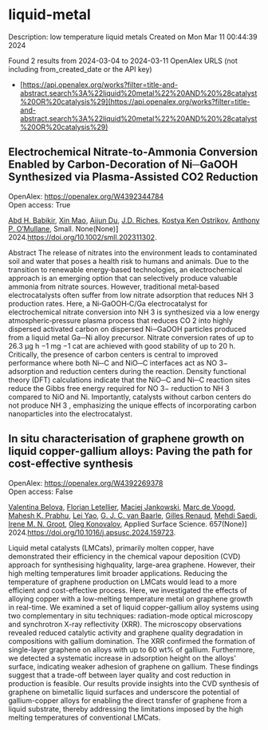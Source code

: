 # liquid-metal
Description: low temperature liquid metals
Created on Mon Mar 11 00:44:39 2024

Found 2 results from 2024-03-04 to 2024-03-11
OpenAlex URLS (not including from_created_date or the API key)
- [https://api.openalex.org/works?filter=title-and-abstract.search%3A%22liquid%20metal%22%20AND%20%28catalyst%20OR%20catalysis%29](https://api.openalex.org/works?filter=title-and-abstract.search%3A%22liquid%20metal%22%20AND%20%28catalyst%20OR%20catalysis%29)

## Electrochemical Nitrate‐to‐Ammonia Conversion Enabled by Carbon‐Decoration of Ni─GaOOH Synthesized via Plasma‐Assisted CO2 Reduction   

OpenAlex: https://openalex.org/W4392344784    
Open access: True
    
[Abd H. Babikir](https://openalex.org/A5093015657), [Xin Mao](https://openalex.org/A5047854433), [Aijun Du](https://openalex.org/A5082839443), [J.D. Riches](https://openalex.org/A5017219917), [Kostya Ken Ostrikov](https://openalex.org/A5013359536), [Anthony P. O’Mullane](https://openalex.org/A5050672687), Small. None(None)] 2024.https://doi.org/10.1002/smll.202311302.
    
Abstract The release of nitrates into the environment leads to contaminated soil and water that poses a health risk to humans and animals. Due to the transition to renewable energy‐based technologies, an electrochemical approach is an emerging option that can selectively produce valuable ammonia from nitrate sources. However, traditional metal‐based electrocatalysts often suffer from low nitrate adsorption that reduces NH 3 production rates. Here, a Ni‐GaOOH‐C/Ga electrocatalyst for electrochemical nitrate conversion into NH 3 is synthesized via a low energy atmospheric‐pressure plasma process that reduces CO 2 into highly dispersed activated carbon on dispersed Ni─GaOOH particles produced from a liquid metal Ga─Ni alloy precursor. Nitrate conversion rates of up to 26.3 µg h −1 mg −1 cat are achieved with good stability of up to 20 h. Critically, the presence of carbon centers is central to improved performance where both Ni─C and NiO─C interfaces act as NO 3− adsorption and reduction centers during the reaction. Density functional theory (DFT) calculations indicate that the NiO─C and Ni─C reaction sites reduce the Gibbs free energy required for NO 3− reduction to NH 3 compared to NiO and Ni. Importantly, catalysts without carbon centers do not produce NH 3 , emphasizing the unique effects of incorporating carbon nanoparticles into the electrocatalyst.    

    

## In situ characterisation of graphene growth on liquid copper-gallium alloys: Paving the path for cost-effective synthesis   

OpenAlex: https://openalex.org/W4392269378    
Open access: False
    
[Valentina Belova](https://openalex.org/A5006929737), [Florian Letellier](https://openalex.org/A5093615349), [Maciej Jankowski](https://openalex.org/A5049417640), [Marc de Voogd](https://openalex.org/A5039878670), [Mahesh K. Prabhu](https://openalex.org/A5010507159), [Lei Yao](https://openalex.org/A5001095010), [G. J. C. van Baarle](https://openalex.org/A5010544351), [Gilles Renaud](https://openalex.org/A5077055219), [Mehdi Saedi](https://openalex.org/A5069837152), [Irene M. N. Groot](https://openalex.org/A5021296109), [Oleg Konovalov](https://openalex.org/A5079450836), Applied Surface Science. 657(None)] 2024.https://doi.org/10.1016/j.apsusc.2024.159723.
    
Liquid metal catalysts (LMCats), primarily molten copper, have demonstrated their efficiency in the chemical vapour deposition (CVD) approach for synthesising highquality, large-area graphene. However, their high melting temperatures limit broader applications. Reducing the temperature of graphene production on LMCats would lead to a more efficient and cost-effective process. Here, we investigated the effects of alloying copper with a low-melting temperature metal on graphene growth in real-time. We examined a set of liquid copper-gallium alloy systems using two complementary in situ techniques: radiation-mode optical microscopy and synchrotron X-ray reflectivity (XRR). The microscopy observations revealed reduced catalytic activity and graphene quality degradation in compositions with gallium domination. The XRR confirmed the formation of single-layer graphene on alloys with up to 60 wt% of gallium. Furthermore, we detected a systematic increase in adsorption height on the alloys' surface, indicating weaker adhesion of graphene on gallium. These findings suggest that a trade-off between layer quality and cost reduction in production is feasible. Our results provide insights into the CVD synthesis of graphene on bimetallic liquid surfaces and underscore the potential of gallium-copper alloys for enabling the direct transfer of graphene from a liquid substrate, thereby addressing the limitations imposed by the high melting temperatures of conventional LMCats.    

    
